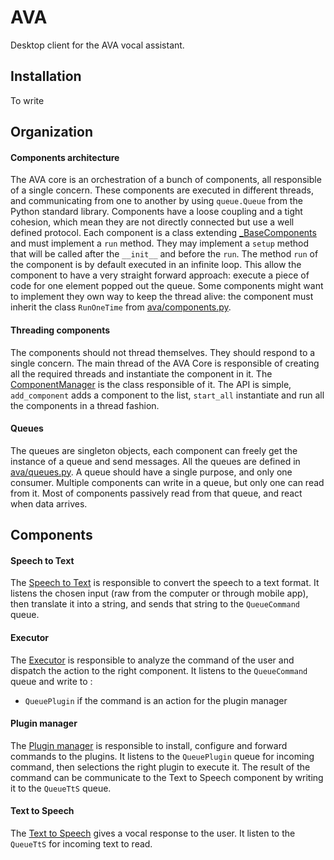 # AVA
Desktop client for the AVA vocal assistant.

## Installation

To write

## Organization

#### Components architecture
The AVA core is an orchestration of a bunch of components, all responsible of a single concern. These components are executed in different threads, and communicating from one to another by using `queue.Queue` from the Python standard library. Components have a loose coupling and a tight cohesion, which mean they are not directly connected but use a well defined protocol. Each component is a class extending [_BaseComponents](ava/components.py) and must implement a `run` method. They may implement a `setup` method that will be called after the `__init__` and before the `run`. The method `run` of the component is by default executed in an infinite loop. This allow the component to have a very straight forward approach: execute a piece of code for one element popped out the queue. Some components might want to implement they own way to keep the thread alive: the component must inherit the class `RunOneTime` from [ava/components.py](ava/components.py).

#### Threading components
The components should not thread themselves. They should respond to a single concern. The main thread of the AVA Core is responsible of creating all the required threads and instantiate the component in it. The [ComponentManager](ava/components.py) is the class responsible of it. The API is simple, `add_component` adds a component to the list, `start_all` instantiate and run all the components in a thread fashion.

#### Queues
The queues are singleton objects, each component can freely get the instance of a queue and send messages. All the queues are defined in [ava/queues.py](ava/queues.py). A queue should have a single purpose, and only one consumer. Multiple components can write in a queue, but only one can read from it. Most of components passively read from that queue, and react when data arrives.

## Components

#### Speech to Text

The [Speech to Text](ava/speech_to_text) is responsible to convert the speech to a text format. It listens the chosen input (raw from the computer or through mobile app), then translate it into a string, and sends that string to the `QueueCommand` queue.

#### Executor

The [Executor](ava/executor) is responsible to analyze the command of the user and dispatch the action to the right component. It listens to the `QueueCommand` queue and write to :
 - `QueuePlugin` if the command is an action for the plugin manager

#### Plugin manager

The [Plugin manager](ava/plugin_manager) is responsible to install, configure and forward commands to the plugins. It listens to the `QueuePlugin` queue for incoming command, then selections the right plugin to execute it. The result of the command can be communicate to the Text to Speech component by writing it to the `QueueTtS` queue.

#### Text to Speech

The [Text to Speech](ava/text_to_speech) gives a vocal response to the user. It listen to the `QueueTtS` for incoming text to read.
